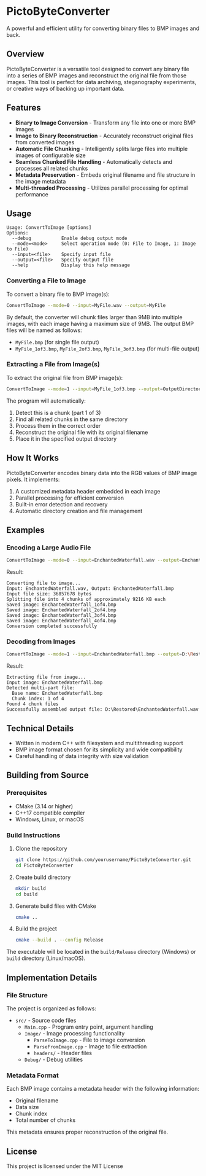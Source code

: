 # PictoByteConverter

A powerful and efficient utility for converting binary files to BMP images and back.

## Overview

PictoByteConverter is a versatile tool designed to convert any binary file into a series of BMP images and reconstruct the original file from those images. This tool is perfect for data archiving, steganography experiments, or creative ways of backing up important data.

## Features

- **Binary to Image Conversion** - Transform any file into one or more BMP images
- **Image to Binary Reconstruction** - Accurately reconstruct original files from converted images
- **Automatic File Chunking** - Intelligently splits large files into multiple images of configurable size
- **Seamless Chunked File Handling** - Automatically detects and processes all related chunks
- **Metadata Preservation** - Embeds original filename and file structure in the image metadata
- **Multi-threaded Processing** - Utilizes parallel processing for optimal performance

## Usage

```
Usage: ConvertToImage [options]
Options:
  --debug           Enable debug output mode
  --mode=<mode>     Select operation mode (0: File to Image, 1: Image to File)
  --input=<file>    Specify input file
  --output=<file>   Specify output file
  --help            Display this help message
```

### Converting a File to Image

To convert a binary file to BMP image(s):

```bash
ConvertToImage --mode=0 --input=MyFile.wav --output=MyFile
```

By default, the converter will chunk files larger than 9MB into multiple images, with each image having a maximum size of 9MB. The output BMP files will be named as follows:
- `MyFile.bmp` (for single file output)
- `MyFile_1of3.bmp`, `MyFile_2of3.bmp`, `MyFile_3of3.bmp` (for multi-file output)

### Extracting a File from Image(s)

To extract the original file from BMP image(s):

```bash
ConvertToImage --mode=1 --input=MyFile_1of3.bmp --output=OutputDirectory
```

The program will automatically:
1. Detect this is a chunk (part 1 of 3)
2. Find all related chunks in the same directory
3. Process them in the correct order
4. Reconstruct the original file with its original filename
5. Place it in the specified output directory

## How It Works

PictoByteConverter encodes binary data into the RGB values of BMP image pixels. It implements:

1. A customized metadata header embedded in each image
2. Parallel processing for efficient conversion
3. Built-in error detection and recovery
4. Automatic directory creation and file management

## Examples

### Encoding a Large Audio File

```bash
ConvertToImage --mode=0 --input=EnchantedWaterfall.wav --output=EnchantedWaterfall
```

Result:
```
Converting file to image...
Input: EnchantedWaterfall.wav, Output: EnchantedWaterfall.bmp
Input file size: 36857678 bytes
Splitting file into 4 chunks of approximately 9216 KB each
Saved image: EnchantedWaterfall_1of4.bmp
Saved image: EnchantedWaterfall_2of4.bmp
Saved image: EnchantedWaterfall_3of4.bmp
Saved image: EnchantedWaterfall_4of4.bmp
Conversion completed successfully
```

### Decoding from Images

```bash
ConvertToImage --mode=1 --input=EnchantedWaterfall.bmp --output=D:\Restored
```

Result:
```
Extracting file from image...
Input image: EnchantedWaterfall.bmp
Detected multi-part file:
  Base name: EnchantedWaterfall.bmp
  Chunk index: 1 of 4
Found 4 chunk files
Successfully assembled output file: D:\Restored\EnchantedWaterfall.wav
```

## Technical Details

- Written in modern C++ with filesystem and multithreading support
- BMP image format chosen for its simplicity and wide compatibility
- Careful handling of data integrity with size validation

## Building from Source

### Prerequisites

- CMake (3.14 or higher)
- C++17 compatible compiler
- Windows, Linux, or macOS

### Build Instructions

1. Clone the repository
   ```bash
   git clone https://github.com/yourusername/PictoByteConverter.git
   cd PictoByteConverter
   ```

2. Create build directory
   ```bash
   mkdir build
   cd build
   ```

3. Generate build files with CMake
   ```bash
   cmake ..
   ```

4. Build the project
   ```bash
   cmake --build . --config Release
   ```

The executable will be located in the `build/Release` directory (Windows) or `build` directory (Linux/macOS).

## Implementation Details

### File Structure

The project is organized as follows:

- `src/` - Source code files
  - `Main.cpp` - Program entry point, argument handling
  - `Image/` - Image processing functionality
    - `ParseToImage.cpp` - File to image conversion
    - `ParseFromImage.cpp` - Image to file extraction
    - `headers/` - Header files
  - `Debug/` - Debug utilities

### Metadata Format

Each BMP image contains a metadata header with the following information:
- Original filename
- Data size
- Chunk index
- Total number of chunks

This metadata ensures proper reconstruction of the original file.

## License

This project is licensed under the MIT License
